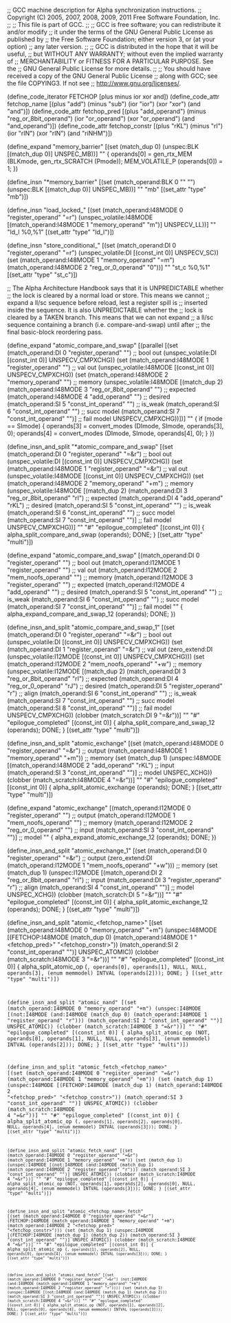;; GCC machine description for Alpha synchronization instructions.
;; Copyright (C) 2005, 2007, 2008, 2009, 2011 Free Software Foundation, Inc.
;;
;; This file is part of GCC.
;;
;; GCC is free software; you can redistribute it and/or modify
;; it under the terms of the GNU General Public License as published by
;; the Free Software Foundation; either version 3, or (at your option)
;; any later version.
;;
;; GCC is distributed in the hope that it will be useful,
;; but WITHOUT ANY WARRANTY; without even the implied warranty of
;; MERCHANTABILITY or FITNESS FOR A PARTICULAR PURPOSE.  See the
;; GNU General Public License for more details.
;;
;; You should have received a copy of the GNU General Public License
;; along with GCC; see the file COPYING3.  If not see
;; <http://www.gnu.org/licenses/>.

(define_code_iterator FETCHOP [plus minus ior xor and])
(define_code_attr fetchop_name
  [(plus "add") (minus "sub") (ior "ior") (xor "xor") (and "and")])
(define_code_attr fetchop_pred
  [(plus "add_operand") (minus "reg_or_8bit_operand")
   (ior "or_operand") (xor "or_operand") (and "and_operand")])
(define_code_attr fetchop_constr
  [(plus "rKL") (minus "rI") (ior "rIN") (xor "rIN") (and "riNHM")])


(define_expand "memory_barrier"
  [(set (match_dup 0)
	(unspec:BLK [(match_dup 0)] UNSPEC_MB))]
  ""
{
  operands[0] = gen_rtx_MEM (BLKmode, gen_rtx_SCRATCH (Pmode));
  MEM_VOLATILE_P (operands[0]) = 1;
})

(define_insn "*memory_barrier"
  [(set (match_operand:BLK 0 "" "")
	(unspec:BLK [(match_dup 0)] UNSPEC_MB))]
  ""
  "mb"
  [(set_attr "type" "mb")])

(define_insn "load_locked_<mode>"
  [(set (match_operand:I48MODE 0 "register_operand" "=r")
	(unspec_volatile:I48MODE
	  [(match_operand:I48MODE 1 "memory_operand" "m")]
	  UNSPECV_LL))]
  ""
  "ld<modesuffix>_l %0,%1"
  [(set_attr "type" "ld_l")])

(define_insn "store_conditional_<mode>"
  [(set (match_operand:DI 0 "register_operand" "=r")
        (unspec_volatile:DI [(const_int 0)] UNSPECV_SC))
   (set (match_operand:I48MODE 1 "memory_operand" "=m")
	(match_operand:I48MODE 2 "reg_or_0_operand" "0"))]
  ""
  "st<modesuffix>_c %0,%1"
  [(set_attr "type" "st_c")])

;; The Alpha Architecture Handbook says that it is UNPREDICTABLE whether
;; the lock is cleared by a normal load or store.  This means we cannot
;; expand a ll/sc sequence before reload, lest a register spill is
;; inserted inside the sequence.  It is also UNPREDICTABLE whether the
;; lock is cleared by a TAKEN branch.  This means that we can not expand
;; a ll/sc sequence containing a branch (i.e. compare-and-swap) until after
;; the final basic-block reordering pass.

(define_expand "atomic_compare_and_swap<mode>"
  [(parallel
     [(set (match_operand:DI 0 "register_operand" "")		  ;; bool out
	   (unspec_volatile:DI [(const_int 0)] UNSPECV_CMPXCHG))
      (set (match_operand:I48MODE 1 "register_operand" "")	  ;; val out
	   (unspec_volatile:I48MODE [(const_int 0)] UNSPECV_CMPXCHG))
      (set (match_operand:I48MODE 2 "memory_operand" "")	  ;; memory
	   (unspec_volatile:I48MODE
	     [(match_dup 2)
	      (match_operand:I48MODE 3 "reg_or_8bit_operand" "")  ;; expected
	      (match_operand:I48MODE 4 "add_operand" "")	  ;; desired
	      (match_operand:SI 5 "const_int_operand" "")	  ;; is_weak
	      (match_operand:SI 6 "const_int_operand" "")	  ;; succ model
	      (match_operand:SI 7 "const_int_operand" "")]	  ;; fail model
	     UNSPECV_CMPXCHG))])]
  ""
{
  if (<MODE>mode == SImode)
    {
      operands[3] = convert_modes (DImode, SImode, operands[3], 0);
      operands[4] = convert_modes (DImode, SImode, operands[4], 0);
    }
})

(define_insn_and_split "*atomic_compare_and_swap<mode>"
  [(set (match_operand:DI 0 "register_operand" "=&r")		;; bool out
	(unspec_volatile:DI [(const_int 0)] UNSPECV_CMPXCHG))
   (set (match_operand:I48MODE 1 "register_operand" "=&r")	;; val out
	(unspec_volatile:I48MODE [(const_int 0)] UNSPECV_CMPXCHG))
   (set (match_operand:I48MODE 2 "memory_operand" "+m")		;; memory
	(unspec_volatile:I48MODE
	  [(match_dup 2)
	   (match_operand:DI 3 "reg_or_8bit_operand" "rI")	;; expected
	   (match_operand:DI 4 "add_operand" "rKL")		;; desired
	   (match_operand:SI 5 "const_int_operand" "")		;; is_weak
	   (match_operand:SI 6 "const_int_operand" "")		;; succ model
	   (match_operand:SI 7 "const_int_operand" "")]		;; fail model
	  UNSPECV_CMPXCHG))]
  ""
  "#"
  "epilogue_completed"
  [(const_int 0)]
{
  alpha_split_compare_and_swap (operands);
  DONE;
}
  [(set_attr "type" "multi")])

(define_expand "atomic_compare_and_swap<mode>"
  [(match_operand:DI 0 "register_operand" "")			;; bool out
   (match_operand:I12MODE 1 "register_operand" "")		;; val out
   (match_operand:I12MODE 2 "mem_noofs_operand" "")		;; memory
   (match_operand:I12MODE 3 "register_operand" "")		;; expected
   (match_operand:I12MODE 4 "add_operand" "")			;; desired
   (match_operand:SI 5 "const_int_operand" "")			;; is_weak
   (match_operand:SI 6 "const_int_operand" "")			;; succ model
   (match_operand:SI 7 "const_int_operand" "")]			;; fail model
  ""
{
  alpha_expand_compare_and_swap_12 (operands);
  DONE;
})

(define_insn_and_split "atomic_compare_and_swap<mode>_1"
  [(set (match_operand:DI 0 "register_operand" "=&r")		;; bool out
	(unspec_volatile:DI [(const_int 0)] UNSPECV_CMPXCHG))
   (set (match_operand:DI 1 "register_operand" "=&r")		;; val out
	(zero_extend:DI
	  (unspec_volatile:I12MODE [(const_int 0)] UNSPECV_CMPXCHG)))
   (set (match_operand:I12MODE 2 "mem_noofs_operand" "+w")	;; memory
	(unspec_volatile:I12MODE
	  [(match_dup 2)
	   (match_operand:DI 3 "reg_or_8bit_operand" "rI")	;; expected
	   (match_operand:DI 4 "reg_or_0_operand" "rJ")		;; desired
	   (match_operand:DI 5 "register_operand" "r")		;; align
	   (match_operand:SI 6 "const_int_operand" "")		;; is_weak
	   (match_operand:SI 7 "const_int_operand" "")		;; succ model
	   (match_operand:SI 8 "const_int_operand" "")]		;; fail model
	  UNSPECV_CMPXCHG))
   (clobber (match_scratch:DI 9 "=&r"))]
  ""
  "#"
  "epilogue_completed"
  [(const_int 0)]
{
  alpha_split_compare_and_swap_12 (operands);
  DONE;
}
  [(set_attr "type" "multi")])

(define_insn_and_split "atomic_exchange<mode>"
  [(set (match_operand:I48MODE 0 "register_operand" "=&r")	;; output
	(match_operand:I48MODE 1 "memory_operand" "+m"))	;; memory
   (set (match_dup 1)
	(unspec:I48MODE
	  [(match_operand:I48MODE 2 "add_operand" "rKL")	;; input
	   (match_operand:SI 3 "const_int_operand" "")]		;; model
	  UNSPEC_XCHG))
   (clobber (match_scratch:I48MODE 4 "=&r"))]
  ""
  "#"
  "epilogue_completed"
  [(const_int 0)]
{
  alpha_split_atomic_exchange (operands);
  DONE;
}
  [(set_attr "type" "multi")])

(define_expand "atomic_exchange<mode>"
  [(match_operand:I12MODE 0 "register_operand" "")		;; output
   (match_operand:I12MODE 1 "mem_noofs_operand" "")		;; memory
   (match_operand:I12MODE 2 "reg_or_0_operand" "")		;; input
   (match_operand:SI 3 "const_int_operand" "")]			;; model
  ""
{
  alpha_expand_atomic_exchange_12 (operands);
  DONE;
})

(define_insn_and_split "atomic_exchange<mode>_1"
  [(set (match_operand:DI 0 "register_operand" "=&r")		;; output
	(zero_extend:DI
	  (match_operand:I12MODE 1 "mem_noofs_operand" "+w")))	;; memory
   (set (match_dup 1)
	(unspec:I12MODE
	  [(match_operand:DI 2 "reg_or_8bit_operand" "rI")	;; input
	   (match_operand:DI 3 "register_operand" "r")		;; align
	   (match_operand:SI 4 "const_int_operand" "")]		;; model
	  UNSPEC_XCHG))
   (clobber (match_scratch:DI 5 "=&r"))]
  ""
  "#"
  "epilogue_completed"
  [(const_int 0)]
{
  alpha_split_atomic_exchange_12 (operands);
  DONE;
}
  [(set_attr "type" "multi")])

(define_insn_and_split "atomic_<fetchop_name><mode>"
  [(set (match_operand:I48MODE 0 "memory_operand" "+m")
	(unspec:I48MODE
	  [(FETCHOP:I48MODE (match_dup 0)
	     (match_operand:I48MODE 1 "<fetchop_pred>" "<fetchop_constr>"))
	   (match_operand:SI 2 "const_int_operand" "")]
	  UNSPEC_ATOMIC))
   (clobber (match_scratch:I48MODE 3 "=&r"))]
  ""
  "#"
  "epilogue_completed"
  [(const_int 0)]
{
  alpha_split_atomic_op (<CODE>, operands[0], operands[1],
			 NULL, NULL, operands[3],
			 (enum memmodel) INTVAL (operands[2]));
  DONE;
}
  [(set_attr "type" "multi")])

(define_insn_and_split "atomic_nand<mode>"
  [(set (match_operand:I48MODE 0 "memory_operand" "+m")
	(unspec:I48MODE
	  [(not:I48MODE
	     (and:I48MODE (match_dup 0)
	       (match_operand:I48MODE 1 "register_operand" "r")))
	   (match_operand:SI 2 "const_int_operand" "")]
	  UNSPEC_ATOMIC))
   (clobber (match_scratch:I48MODE 3 "=&r"))]
  ""
  "#"
  "epilogue_completed"
  [(const_int 0)]
{
  alpha_split_atomic_op (NOT, operands[0], operands[1],
			 NULL, NULL, operands[3],
			 (enum memmodel) INTVAL (operands[2]));
  DONE;
}
  [(set_attr "type" "multi")])

(define_insn_and_split "atomic_fetch_<fetchop_name><mode>"
  [(set (match_operand:I48MODE 0 "register_operand" "=&r")
	(match_operand:I48MODE 1 "memory_operand" "+m"))
   (set (match_dup 1)
	(unspec:I48MODE
	  [(FETCHOP:I48MODE (match_dup 1)
	     (match_operand:I48MODE 2 "<fetchop_pred>" "<fetchop_constr>"))
	   (match_operand:SI 3 "const_int_operand" "")]
	  UNSPEC_ATOMIC))
   (clobber (match_scratch:I48MODE 4 "=&r"))]
  ""
  "#"
  "epilogue_completed"
  [(const_int 0)]
{
  alpha_split_atomic_op (<CODE>, operands[1], operands[2],
			 operands[0], NULL, operands[4],
			 (enum memmodel) INTVAL (operands[3]));
  DONE;
}
  [(set_attr "type" "multi")])

(define_insn_and_split "atomic_fetch_nand<mode>"
  [(set (match_operand:I48MODE 0 "register_operand" "=&r")
	(match_operand:I48MODE 1 "memory_operand" "+m"))
   (set (match_dup 1)
	(unspec:I48MODE
	  [(not:I48MODE
	     (and:I48MODE (match_dup 1)
	       (match_operand:I48MODE 2 "register_operand" "r")))
	   (match_operand:SI 3 "const_int_operand" "")]
	  UNSPEC_ATOMIC))
   (clobber (match_scratch:I48MODE 4 "=&r"))]
  ""
  "#"
  "epilogue_completed"
  [(const_int 0)]
{
  alpha_split_atomic_op (NOT, operands[1], operands[2],
			 operands[0], NULL, operands[4],
			 (enum memmodel) INTVAL (operands[3]));
  DONE;
}
  [(set_attr "type" "multi")])

(define_insn_and_split "atomic_<fetchop_name>_fetch<mode>"
  [(set (match_operand:I48MODE 0 "register_operand" "=&r")
	(FETCHOP:I48MODE 
	  (match_operand:I48MODE 1 "memory_operand" "+m")
	  (match_operand:I48MODE 2 "<fetchop_pred>" "<fetchop_constr>")))
   (set (match_dup 1)
	(unspec:I48MODE
	  [(FETCHOP:I48MODE (match_dup 1) (match_dup 2))
	   (match_operand:SI 3 "const_int_operand" "")]
	  UNSPEC_ATOMIC))
   (clobber (match_scratch:I48MODE 4 "=&r"))]
  ""
  "#"
  "epilogue_completed"
  [(const_int 0)]
{
  alpha_split_atomic_op (<CODE>, operands[1], operands[2],
			 NULL, operands[0], operands[4],
			 (enum memmodel) INTVAL (operands[3]));
  DONE;
}
  [(set_attr "type" "multi")])

(define_insn_and_split "atomic_nand_fetch<mode>"
  [(set (match_operand:I48MODE 0 "register_operand" "=&r")
	(not:I48MODE
	  (and:I48MODE (match_operand:I48MODE 1 "memory_operand" "+m")
	    (match_operand:I48MODE 2 "register_operand" "r"))))
   (set (match_dup 1)
	(unspec:I48MODE
	  [(not:I48MODE (and:I48MODE (match_dup 1) (match_dup 2)))
	   (match_operand:SI 3 "const_int_operand" "")]
	  UNSPEC_ATOMIC))
   (clobber (match_scratch:I48MODE 4 "=&r"))]
  ""
  "#"
  "epilogue_completed"
  [(const_int 0)]
{
  alpha_split_atomic_op (NOT, operands[1], operands[2],
			 NULL, operands[0], operands[4],
			 (enum memmodel) INTVAL (operands[3]));
  DONE;
}
  [(set_attr "type" "multi")])

